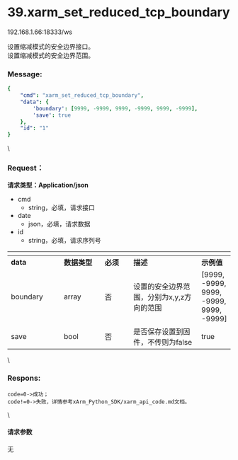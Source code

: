 # 39.xarm\_set\_reduced\_tcp\_boundary

192.168.1.66:18333/ws

设置缩减模式的安全边界接口。\
设置缩减模式的安全边界范围。

### Message: <a href="#message" id="message"></a>

```yaml
{
    "cmd": "xarm_set_reduced_tcp_boundary",
    "data": {
        'boundary': [9999, -9999, 9999, -9999, 9999, -9999],
        'save': true
    },
    "id": "1"
}
```

\


### Request： <a href="#request" id="request"></a>

**请求类型：Application/json**

* cmd
  * string，必填，请求接口
* date
  * json，必填，请求数据
* id
  * string，必填，请求序列号

<table data-header-hidden><thead><tr><th width="121"></th><th width="97"></th><th width="67"></th><th width="194"></th><th></th></tr></thead><tbody><tr><td><strong>data</strong></td><td><strong>数据类型</strong></td><td><strong>必须</strong></td><td><strong>描述</strong></td><td><strong>示例值</strong></td></tr><tr><td>boundary</td><td>array</td><td>否</td><td>设置的安全边界范围，分别为x,y,z方向的范围</td><td>[9999, -9999, 9999, -9999, 9999, -9999]</td></tr><tr><td>save</td><td>bool</td><td>否</td><td>是否保存设置到固件，不传则为false</td><td>true</td></tr></tbody></table>

\


### Respons: <a href="#respons" id="respons"></a>

```
code=0->成功；
code!=0->失败，详情参考xArm_Python_SDK/xarm_api_code.md文档。
```

\


#### 请求参数

无
